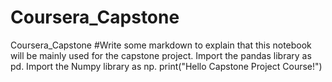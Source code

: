 # Coursera_Capstone
Coursera_Capstone
#Write some markdown to explain that this notebook will be mainly used for the capstone project.
Import the pandas library as pd.
Import the Numpy library as np.
print("Hello Capstone Project Course!")
